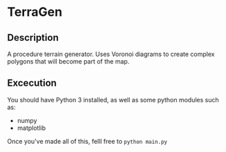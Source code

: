 # TerraGen
## Description
A procedure terrain generator. Uses Voronoi diagrams to create complex polygons that will become part of the map.
## Excecution
You should have Python 3 installed, as well as some python modules such as:
* numpy
* matplotlib

Once you've made all of this, felll free to `python main.py`
